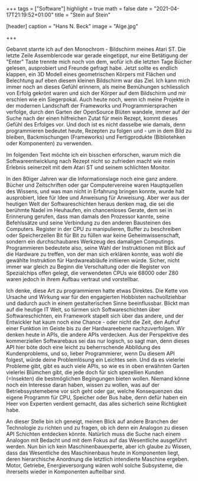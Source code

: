 +++
tags = ["Software"]
highlight = true
math = false
date = "2021-04-17T21:19:52+01:00"
title = "Stein auf Stein"

[header]
  caption = "Hans N. Beck"
  image = "Alge.jpg"

+++

Gebannt starrte ich auf den Monochrom - Bildschirm meines Atari ST. Die letzte Zeile Assemblercode war gerade eingetippt, nur eine Betätigung der "Enter" Taste trennte mich noch von dem, wofür ich die letzten Tage Bücher gelesen, ausprobiert und Freunde gefragt habe. Jetzt sollte es endlich klappen,  ein 3D Modell eines geometrischen Körpers mit Flächen und Belechtung auf eben diesem kleinen Bildschirm war das Ziel. Ich kann mich immer noch an dieses Gefühl erinnern, als meine Bemühungen schliesslich von Erfolg gekrönt waren und sich der Körper auf dem Bildschirm und mir erschien wie ein Siegerpokal. Auch heute noch, wenn ich meine Projekte in der modernen Landschaft der Frameworks und Programmiersprachen verfolge, durch den Garten der OpenSource Blüten wandele, immer auf der Suche nach der einen hilfreichen Zutat für mein Rezept, kommt dieses Gefühl des Erfolges vor. Und doch ist es nicht dasselbe wie damals, denn programmieren bedeutet heute, Rezepten zu folgen und - um in dem Bild zu bleiben, Backmischungen (Frameworks) und Fertigprodukte (Bibliotehken oder Komponenten) zu verwenden. 

Im folgenden Text möchte ich ein bisschen erforschen, warum mich die Softwareentwicklung nach Rezept nicht so zufrieden macht wie mein Erlebnis seinerzeit mit dem Atari ST und seinem schlichten Monitor. 

In den 80iger Jahren war die Informationslage noch eine ganz andere. Bücher und Zeitschriften oder gar Computervereine waren Hauptquellen des Wissens, und was man nicht in Erfahrung bringen konnte, wurde halt ausprobiert, Idee für Idee und Anweisung für Anweisung. Aber wer aus der heutigen Welt der Softwareschichten heraus denken mag, die sei die berühmte Nadel im Heuhaufen, ein chancenloses Gerate, dem sei in Erinnerung gerufen, dass man damals den Prozessor kannte, seine Befehlssätze und seine Verbindung zu den anderen Bausteinen des Computers. Register in der CPU zu manipulieren, Buffer zu beschreiben oder Speicherzellen Bit für Bit zu füllen war keine Geheimwissenschaft, sondern ein durchschaubares Werkzeug des damaligen Computings. Programmieren bedeutete also, seine Wahl der Instruktionen mit Blick auf die Hardware zu treffen, von der man sich erklären konnte, was wohl die gewählte Instruktion für Hardwareabläufe initiieren würde. Sicher, nicht immer war gleich zu Beginn die Verschaltung oder die Register von Spezialchips offen gelegt, die verwendeten CPUs wie 68000 oder Z80 waren jedoch in ihrem Aufbau vertraut und vorstellbar. 

Ich denke, diese Art zu programmieren hatte etwas Direktes. Die Kette von Ursache und Wirkung war für den engagierten Hobbisten nachvollziehbar und dadurch auch in einem gestalterischen Sinne beeinflussbar. Blickt man auf die heutige IT Welt, so türmen sich Softwareschichten über Softwareschichten, ein Framework stapelt sich über das andere, und der Entwickler hat kaum noch eine Chance - oder nicht die Zeit, den Aufruf einer Funktion im Geiste bis zu der Hardwareebene nachzuverfolgen. Wir denken heute in APIs, die andere APIs verdecken. Aus der Perspektive des kommerziellen Softwarebaus sei das nur logisch, so sagt man,  denn dieses API hier böte doch eine leicht zu beherrschende Abbildung des Kundenproblems, und so, lieber Programmierer, wenn Du diesem API folgest, würde deine Problemlösung ein Leichtes sein. Und da es vielerlei Probleme gibt, gibt es auch viele APIs, so wie es in oben erwähnten Garten vielerlei Blümchen gibt, die jede doch für sich spezellien Kunden (=Insekten) die bestmöglichen Begingungen bieten wollen. Niemand könne noch ein Interesse daran haben, wissen zu wollen, was auf der Betriebssystemebene vor sich geht oder gar, welche Konsequenzen das eigene Programm für CPU, Speicher oder Bus habe, denn defür haben ein Heer von Experten verdient gemacht, das alles sicherlich seine Richtigkeit habe.

An dieser Stelle bin ich geneigt, meinen Blick auf andere Branchen der Technologie zu richten und zu fragen, ob ich denn ein Analogon zu diesen API Schichten entdecken könnte. Natürlich muss die Suche nach einem Analogon mit Bedacht und mit dem Fokus auf das Wesentliche ausgeführt werden. Nun bin ich kein Maschinenbauexperte, aber ich glaube zu Wissen, dass das Wesentliche des Maschinenbaus heute in Komponenten liegt, deren hierarchische Anordnung die letztlich intendierte Maschine ergeben. Motor, Getriebe, Energieversorgung wären wohl solche Subsysteme, die ihrerseits wieder in Komponenten aufteilbar sind. 



